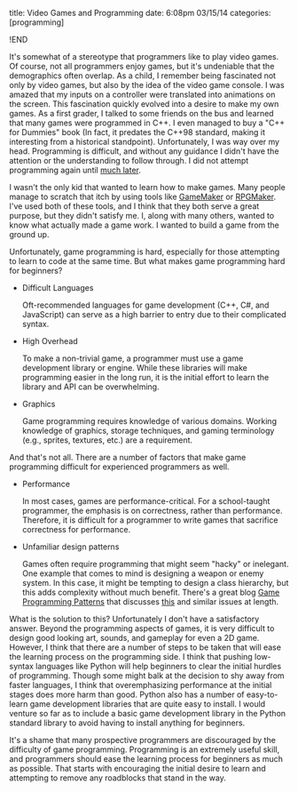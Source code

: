 title: Video Games and Programming
date: 6:08pm 03/15/14
categories: [programming]

!END

It's somewhat of a stereotype that programmers like to play video games. Of
course, not all programmers enjoy games, but it's undeniable that the
demographics often overlap. As a child, I remember being fascinated not only by
video games, but also by the idea of the video game console. I was amazed that
my inputs on a controller were translated into animations on the screen. This
fascination quickly evolved into a desire to make my own games. As a first
grader, I talked to some friends on the bus and learned that many games were
programmed in C++. I even managed to buy a "C++ for Dummies" book (In fact, it
predates the C++98 standard, making it interesting from a historical
standpoint). Unfortunately, I was way over my head. Programming is difficult,
and without any guidance I didn't have the attention or the understanding to
follow through. I did not attempt programming again until [much later][Learning
to Program].

I wasn't the only kid that wanted to learn how to make games. Many people manage
to scratch that itch by using tools like [GameMaker] or [RPGMaker]. I've used
both of these tools, and I think that they both serve a great purpose, but they
didn't satisfy me. I, along with many others, wanted to know what actually made
a game work. I wanted to build a game from the ground up.

Unfortunately, game programming is hard, especially for those attempting to
learn to code at the same time. But what makes game programming hard for
beginners?

* Difficult Languages

    Oft-recommended languages for game development (C++, C#, and JavaScript) can
serve as a high barrier to entry due to their complicated syntax.

* High Overhead

    To make a non-trivial game, a programmer must use a game development library
or engine. While these libraries will make programming easier in the long run,
it is the initial effort to learn the library and API can be overwhelming.

* Graphics

    Game programming requires knowledge of various domains. Working knowledge of
graphics, storage techniques, and gaming terminology (e.g., sprites, textures,
etc.) are a requirement.

And that's not all. There are a number of factors that make game programming
difficult for experienced programmers as well.

* Performance

    In most cases, games are performance-critical. For a school-taught
programmer, the emphasis is on correctness, rather than performance. Therefore,
it is difficult for a programmer to write games that sacrifice correctness for
performance.

* Unfamiliar design patterns

    Games often require programming that might seem "hacky" or inelegant. One
example that comes to mind is designing a weapon or enemy system. In this case,
it might be tempting to design a class hierarchy, but this adds complexity
without much benefit. There's a great blog [Game Programming Patterns] that
discusses [this][Prototype Pattern] and similar issues at length.

What is the solution to this? Unfortunately I don't have a satisfactory answer.
Beyond the programming aspects of games, it is very difficult to design good
looking art, sounds, and gameplay for even a 2D game. However, I think that
there are a number of steps to be taken that will ease the learning process on
the programming side. I think that pushing low-syntax languages like Python will
help beginners to clear the initial hurdles of programming. Though some might
balk at the decision to shy away from faster languages, I think that
overemphasizing performance at the initial stages does more harm than good.
Python also has a number of easy-to-learn game development libraries that are
quite easy to install. I would venture so far as to include a basic game
development library in the Python standard library to avoid having to install
anything for beginners.

It's a shame that many prospective programmers are discouraged by the difficulty
of game programming. Programming is an extremely useful skill, and programmers
should ease the learning process for beginners as much as possible. That starts
with encouraging the initial desire to learn and attempting to remove any
roadblocks that stand in the way.

[Learning to Program]: http://www.acrussell.com/blog/2013/12/11/in-defense-of-ti-basic
[GameMaker]: http://www.yoyogames.com/studio
[RPGMaker]: http://www.rpgmakerweb.com/
[Game Programming Patterns]: http://gameprogrammingpatterns.com/
[Prototype Pattern]: http://gameprogrammingpatterns.com/prototype.html
